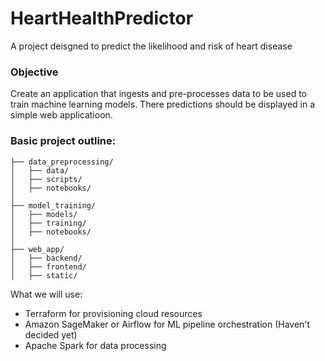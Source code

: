 # HeartHealthPredictor
A project deisgned to predict the likelihood and risk of heart disease

### Objective
Create an application that ingests and pre-processes data to be used to train machine learning models. There predictions should be displayed in a simple web applicatioon.

### Basic project outline: 

```
├── data_preprocessing/ 
│   ├── data/ 
│   ├── scripts/ 
│   ├── notebooks/ 
│
├── model_training/ 
│   ├── models/ 
│   ├── training/ 
│   ├── notebooks/
│ 
├── web_app/
│   ├── backend/
│   ├── frontend/
│   ├── static/ 
```

What we will use: 

- Terraform for provisioning cloud resources
- Amazon SageMaker or Airflow for ML pipeline orchestration (Haven't decided yet)
- Apache Spark for data processing